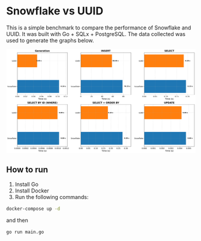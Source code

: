 # Snowflake vs UUID

This is a simple benchmark to compare the performance of Snowflake and UUID.
It was built with Go + SQLx + PostgreSQL. The data collected was used to generate the graphs below.

<img src="https://github.com/josethz00/snowflake-vs-uuid/blob/main/images/benchmark_comparison.png?raw=True" />

## How to run

1. Install Go
2. Install Docker
3. Run the following commands:

```bash
docker-compose up -d
```

and then

```bash
go run main.go
```
